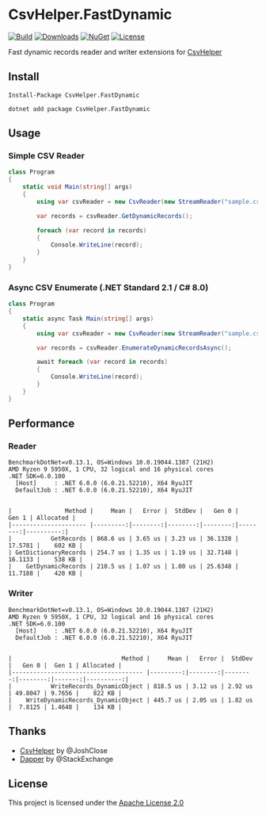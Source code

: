 # CsvHelper.FastDynamic

[![Build](https://github.com/shibayan/CsvHelper.FastDynamic/workflows/Build/badge.svg)](https://github.com/shibayan/CsvHelper.FastDynamic/actions/workflows/build.yml)
[![Downloads](https://badgen.net/nuget/dt/CsvHelper.FastDynamic)](https://www.nuget.org/packages/CsvHelper.FastDynamic/)
[![NuGet](https://badgen.net/nuget/v/CsvHelper.FastDynamic)](https://www.nuget.org/packages/CsvHelper.FastDynamic/)
[![License](https://badgen.net/github/license/shibayan/CsvHelper.FastDynamic)](https://github.com/shibayan/CsvHelper.FastDynamic/blob/master/LICENSE)

Fast dynamic records reader and writer extensions for [CsvHelper](https://github.com/JoshClose/CsvHelper)

## Install

```
Install-Package CsvHelper.FastDynamic
```

```
dotnet add package CsvHelper.FastDynamic
```

## Usage

### Simple CSV Reader

```csharp
class Program
{
    static void Main(string[] args)
    {
        using var csvReader = new CsvReader(new StreamReader("sample.csv"), CultureInfo.InvariantCulture);

        var records = csvReader.GetDynamicRecords();

        foreach (var record in records)
        {
            Console.WriteLine(record);
        }
    }
}
```

### Async CSV Enumerate (.NET Standard 2.1 / C# 8.0)

```csharp
class Program
{
    static async Task Main(string[] args)
    {
        using var csvReader = new CsvReader(new StreamReader("sample.csv"), CultureInfo.InvariantCulture);

        var records = csvReader.EnumerateDynamicRecordsAsync();

        await foreach (var record in records)
        {
            Console.WriteLine(record);
        }
    }
}
```

## Performance

### Reader

```
BenchmarkDotNet=v0.13.1, OS=Windows 10.0.19044.1387 (21H2)
AMD Ryzen 9 5950X, 1 CPU, 32 logical and 16 physical cores
.NET SDK=6.0.100
  [Host]     : .NET 6.0.0 (6.0.21.52210), X64 RyuJIT
  DefaultJob : .NET 6.0.0 (6.0.21.52210), X64 RyuJIT


|               Method |     Mean |   Error |  StdDev |   Gen 0 |   Gen 1 | Allocated |
|--------------------- |---------:|--------:|--------:|--------:|--------:|----------:|
|           GetRecords | 868.6 us | 3.65 us | 3.23 us | 36.1328 | 17.5781 |    602 KB |
| GetDictionaryRecords | 254.7 us | 1.35 us | 1.19 us | 32.7148 | 16.1133 |    538 KB |
|    GetDynamicRecords | 210.5 us | 1.07 us | 1.00 us | 25.6348 | 11.7188 |    420 KB |
```

### Writer

```
BenchmarkDotNet=v0.13.1, OS=Windows 10.0.19044.1387 (21H2)
AMD Ryzen 9 5950X, 1 CPU, 32 logical and 16 physical cores
.NET SDK=6.0.100
  [Host]     : .NET 6.0.0 (6.0.21.52210), X64 RyuJIT
  DefaultJob : .NET 6.0.0 (6.0.21.52210), X64 RyuJIT


|                               Method |     Mean |   Error |  StdDev |   Gen 0 |  Gen 1 | Allocated |
|------------------------------------- |---------:|--------:|--------:|--------:|-------:|----------:|
|           WriteRecords_DynamicObject | 818.5 us | 3.12 us | 2.92 us | 49.8047 | 9.7656 |    822 KB |
|    WriteDynamicRecords_DynamicObject | 445.7 us | 2.05 us | 1.82 us |  7.8125 | 1.4648 |    134 KB |
```

## Thanks

- [CsvHelper](https://github.com/JoshClose/CsvHelper) by @JoshClose
- [Dapper](https://github.com/StackExchange/Dapper) by @StackExchange

## License

This project is licensed under the [Apache License 2.0](https://github.com/shibayan/CsvHelper.FastDynamic/blob/master/LICENSE)
